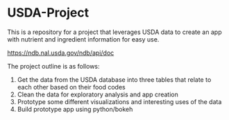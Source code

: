 # USDA-Project
This is a repository for a project that leverages USDA data to create an app with nutrient and ingredient information for easy use.

https://ndb.nal.usda.gov/ndb/api/doc

The project outline is as follows:
1. Get the data from the USDA database into three tables that relate to each other based on their food codes
2. Clean the data for exploratory analysis and app creation
3. Prototype some different visualizations and interesting uses of the data
4. Build prototype app using python/bokeh






